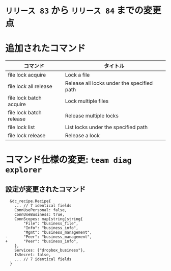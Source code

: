 # `リリース 83` から `リリース 84` までの変更点

# 追加されたコマンド


| コマンド                | タイトル                                   |
|-------------------------|--------------------------------------------|
| file lock acquire       | Lock a file                                |
| file lock all release   | Release all locks under the specified path |
| file lock batch acquire | Lock multiple files                        |
| file lock batch release | Release multiple locks                     |
| file lock list          | List locks under the specified path        |
| file lock release       | Release a lock                             |



# コマンド仕様の変更: `team diag explorer`


## 設定が変更されたコマンド

```
  &dc_recipe.Recipe{
  	... // 7 identical fields
  	ConnUsePersonal: false,
  	ConnUseBusiness: true,
  	ConnScopes: map[string]string{
  		"File": "business_file",
  		"Info": "business_info",
  		"Mgmt": "business_management",
- 		"Peer": "business_management",
+ 		"Peer": "business_info",
  	},
  	Services: {"dropbox_business"},
  	IsSecret: false,
  	... // 7 identical fields
  }
```
